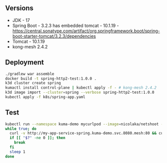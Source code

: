 ## Versions

- JDK - 17
- Spring Boot - 3.2.3 has embedded tomcat - 10.1.19 - https://central.sonatype.com/artifact/org.springframework.boot/spring-boot-starter-tomcat/3.2.3/dependencies
- Tomcat - 10.1.19
- kong-mesh 2.4.2

## Deployment

```bash
./gradlew war assemble
docker build -t spring-http2-test:1.0.0 .
k3d cluster create spring
kumactl install control-plane | kubectl apply -f - # kong-mesh 2.4.2
k3d image import --cluster=spring --verbose spring-http2-test:1.0.0
kubectl apply -f k8s/spring-app.yaml
```

## Test

```bash
kubectl run --namespace kuma-demo mycurlpod --image=nicolaka/netshoot -i --tty -- sh
while true; do
  curl -v http://my-app-service-spring.kuma-demo.svc.8080.mesh:80 && curl -v http://my-app-service-spring.kuma-demo.svc.8080.mesh:80
  if [[ "$?" -ne 0 ]]; then
    break
  fi
  sleep 1
done
```